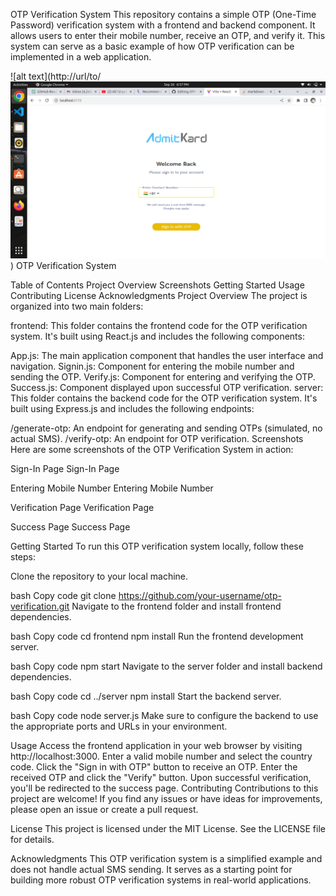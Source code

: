 OTP Verification System
This repository contains a simple OTP (One-Time Password) verification system with a frontend and backend component. It allows users to enter their mobile number, receive an OTP, and verify it. This system can serve as a basic example of how OTP verification can be implemented in a web application.

![alt text](http://url/to/![Alt text](<Screenshot from 2023-09-26 18-57-50.png>)) OTP Verification System

Table of Contents
Project Overview
Screenshots
Getting Started
Usage
Contributing
License
Acknowledgments
Project Overview
The project is organized into two main folders:

frontend: This folder contains the frontend code for the OTP verification system. It's built using React.js and includes the following components:

App.js: The main application component that handles the user interface and navigation.
Signin.js: Component for entering the mobile number and sending the OTP.
Verify.js: Component for entering and verifying the OTP.
Success.js: Component displayed upon successful OTP verification.
server: This folder contains the backend code for the OTP verification system. It's built using Express.js and includes the following endpoints:

/generate-otp: An endpoint for generating and sending OTPs (simulated, no actual SMS).
/verify-otp: An endpoint for OTP verification.
Screenshots
Here are some screenshots of the OTP Verification System in action:

Sign-In Page
Sign-In Page

Entering Mobile Number
Entering Mobile Number

Verification Page
Verification Page

Success Page
Success Page

Getting Started
To run this OTP verification system locally, follow these steps:

Clone the repository to your local machine.

bash
Copy code
git clone https://github.com/your-username/otp-verification.git
Navigate to the frontend folder and install frontend dependencies.

bash
Copy code
cd frontend
npm install
Run the frontend development server.

bash
Copy code
npm start
Navigate to the server folder and install backend dependencies.

bash
Copy code
cd ../server
npm install
Start the backend server.

bash
Copy code
node server.js
Make sure to configure the backend to use the appropriate ports and URLs in your environment.

Usage
Access the frontend application in your web browser by visiting http://localhost:3000.
Enter a valid mobile number and select the country code.
Click the "Sign in with OTP" button to receive an OTP.
Enter the received OTP and click the "Verify" button.
Upon successful verification, you'll be redirected to the success page.
Contributing
Contributions to this project are welcome! If you find any issues or have ideas for improvements, please open an issue or create a pull request.

License
This project is licensed under the MIT License. See the LICENSE file for details.

Acknowledgments
This OTP verification system is a simplified example and does not handle actual SMS sending. It serves as a starting point for building more robust OTP verification systems in real-world applications.